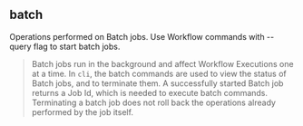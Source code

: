 ## batch

Operations performed on Batch jobs. Use Workflow commands with --query flag to start batch jobs.

>Batch jobs run in the background and affect Workflow Executions one at a time. In `cli`, the batch commands are used to view the status of Batch jobs, and to terminate them. A successfully started Batch job returns a Job Id, which is needed to execute batch commands. Terminating a batch job does not roll back the operations already performed by the job itself.

